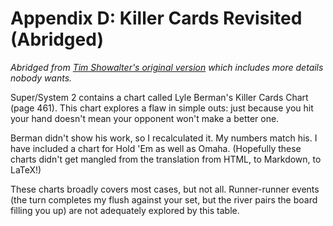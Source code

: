
Appendix D: Killer Cards Revisited (Abridged)
=============================================

*Abridged from [Tim Showalter's original
version](https://psaux.com/poker/killer-cards.html) which includes more details
nobody wants.*

Super/System 2 contains a chart called Lyle Berman's Killer Cards Chart (page
461). This chart explores a flaw in simple outs: just because you hit your hand
doesn't mean your opponent won't make a better one.

Berman didn't show his work, so I recalculated it.  My numbers match his.  I
have included a chart for Hold 'Em as well as Omaha.  (Hopefully these charts
didn't get mangled from the translation from HTML, to Markdown, to LaTeX!)

These charts broadly covers most cases, but not all.  Runner-runner events (the
turn completes my flush against your set, but the river pairs the board filling
you up) are not adequately explored by this table.
